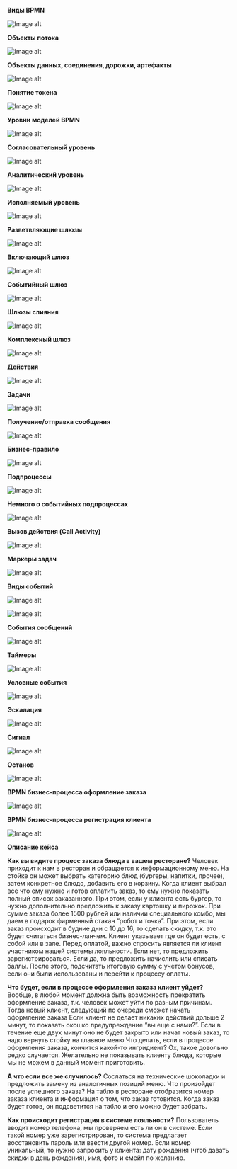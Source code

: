﻿**Виды BPMN**

![Image alt](https://github.com/dmatwe/projects/blob/main/OTUS_SA_ADVANCED/BPMN/png/b1.png)

**Объекты потока**

![Image alt](https://github.com/dmatwe/projects/blob/main/OTUS_SA_ADVANCED/BPMN/png/b2.png)

**Объекты данных, соединения, дорожки, артефакты**

![Image alt](https://github.com/dmatwe/projects/blob/main/OTUS_SA_ADVANCED/BPMN/png/b3.png)

**Понятие токена**

![Image alt](https://github.com/dmatwe/projects/blob/main/OTUS_SA_ADVANCED/BPMN/png/b4.png)

**Уровни моделей BPMN**

![Image alt](https://github.com/dmatwe/projects/blob/main/OTUS_SA_ADVANCED/BPMN/png/b5.png)

**Согласовательный уровень**

![Image alt](https://github.com/dmatwe/projects/blob/main/OTUS_SA_ADVANCED/BPMN/png/b6.png)

**Аналитический уровень**

![Image alt](https://github.com/dmatwe/projects/blob/main/OTUS_SA_ADVANCED/BPMN/png/b7.png)


**Исполняемый уровень**

![Image alt](https://github.com/dmatwe/projects/blob/main/OTUS_SA_ADVANCED/BPMN/png/b9.png)


**Разветвляющие шлюзы**

![Image alt](https://github.com/dmatwe/projects/blob/main/OTUS_SA_ADVANCED/BPMN/png/b8.png)


**Включающий шлюз**

![Image alt](https://github.com/dmatwe/projects/blob/main/OTUS_SA_ADVANCED/BPMN/png/b10.png)


**Событийный шлюз**

![Image alt](https://github.com/dmatwe/projects/blob/main/OTUS_SA_ADVANCED/BPMN/png/b13.png)


**Шлюзы слияния**

![Image alt](https://github.com/dmatwe/projects/blob/main/OTUS_SA_ADVANCED/BPMN/png/b11.png)


**Комплексный шлюз**

![Image alt](https://github.com/dmatwe/projects/blob/main/OTUS_SA_ADVANCED/BPMN/png/b12.png)


**Действия**

![Image alt](https://github.com/dmatwe/projects/blob/main/OTUS_SA_ADVANCED/BPMN/png/b14.png)

**Задачи**

![Image alt](https://github.com/dmatwe/projects/blob/main/OTUS_SA_ADVANCED/BPMN/png/b15.png)


**Получение/отправка сообщения**

![Image alt](https://github.com/dmatwe/projects/blob/main/OTUS_SA_ADVANCED/BPMN/png/b16.png)


**Бизнес-правило**

![Image alt](https://github.com/dmatwe/projects/blob/main/OTUS_SA_ADVANCED/BPMN/png/b17.png)

**Подпроцессы**

![Image alt](https://github.com/dmatwe/projects/blob/main/OTUS_SA_ADVANCED/BPMN/png/b18.png)


**Немного о событийных подпроцессах**

![Image alt](https://github.com/dmatwe/projects/blob/main/OTUS_SA_ADVANCED/BPMN/png/b19.png)


**Вызов действия (Call Activity)**

![Image alt](https://github.com/dmatwe/projects/blob/main/OTUS_SA_ADVANCED/BPMN/png/b20.png)


**Маркеры задач**

![Image alt](https://github.com/dmatwe/projects/blob/main/OTUS_SA_ADVANCED/BPMN/png/b21.png)


**Виды событий**

![Image alt](https://github.com/dmatwe/projects/blob/main/OTUS_SA_ADVANCED/BPMN/png/b22.png)

![Image alt](https://github.com/dmatwe/projects/blob/main/OTUS_SA_ADVANCED/BPMN/png/b23.png)

**События сообщений**

![Image alt](https://github.com/dmatwe/projects/blob/main/OTUS_SA_ADVANCED/BPMN/png/b24.png)

**Таймеры**

![Image alt](https://github.com/dmatwe/projects/blob/main/OTUS_SA_ADVANCED/BPMN/png/b25.png)


**Условные события**

![Image alt](https://github.com/dmatwe/projects/blob/main/OTUS_SA_ADVANCED/BPMN/png/b26.png)


**Эскалация**

![Image alt](https://github.com/dmatwe/projects/blob/main/OTUS_SA_ADVANCED/BPMN/png/b27.png)

**Сигнал**

![Image alt](https://github.com/dmatwe/projects/blob/main/OTUS_SA_ADVANCED/BPMN/png/b28.png)


**Останов**

![Image alt](https://github.com/dmatwe/projects/blob/main/OTUS_SA_ADVANCED/BPMN/png/b29.png)

**BPMN бизнес-процесса оформление заказа**

![Image alt](https://github.com/dmatwe/projects/blob/main/OTUS_SA_ADVANCED/BPMN/Робот%20и%20точка%20оформление%20заказа.png)

**BPMN бизнес-процесса регистрация клиента**

![Image alt](https://github.com/dmatwe/projects/blob/main/OTUS_SA_ADVANCED/BPMN/Робот%20и%20точка%20регистрация%20клиента.png)

**Описание кейса**


**Как вы видите процесс заказа блюда в вашем ресторане?**
Человек приходит к нам в ресторан и обращается к информационному меню. На
стойке он может выбрать категорию блюд (бургеры, напитки, прочее), затем конкретное
блюдо, добавить его в корзину. Когда клиент выбрал все что ему нужно и готов
оплатить заказ, то ему нужно показать полный список заказанного.
При этом, если у клиента есть бургер, то нужно дополнительно предложить к заказу
картошку и пирожок.
При сумме заказа более 1500 рублей или наличии специального комбо, мы даем в
подарок фирменный стакан “робот и точка”. При этом, если заказ происходит в будние
дни с 10 до 16, то сделать скидку, т.к. это будет считаться бизнес-ланчем.
Клиент указывает где он будет есть, с собой или в зале.
Перед оплатой, важно спросить является ли клиент участником нашей системы
лояльности. Если нет, то предложить зарегистрироваться. Если да, то предложить
начислить или списать баллы.
После этого, подсчитать итоговую сумму с учетом бонусов, если они были
использованы и перейти к процессу оплаты.


**Что будет, если в процессе оформления заказа клиент уйдет?**
Вообще, в любой момент должна быть возможность прекратить оформление заказа,
т.к. человек может уйти по разным причинам. Тогда новый клиент, следующий по
очереди сможет начать оформление заказа
Если клиент не делает никаких действий дольше 2 минут, то показать окошко
предупреждение “вы еще с нами?”. Если в течение еще двух минут оно не будет
закрыто или начат новый заказ, то надо вернуть стойку на главное меню
Что делать, если в процессе оформления заказа, кончится какой-то ингридиент?
Ох, такое довольно редко случается. Желательно не показывать клиенту блюда,
которые мы не можем в данный момент приготовить.


**А что если все же случилось?**
Сослаться на технические шоколадки и предложить замену из аналогичных позиций
меню.
Что произойдет после успешного заказа?
На табло в ресторане отобразится номер заказа клиента и информация о том, что
заказ готовится. Когда заказ будет готов, он подсветится на табло и его можно будет
забрать.


**Как происходит регистрация в системе лояльности?**
Пользователь вводит номер телефона, мы проверяем есть ли он в системе. Если такой
номер уже зарегистрирован, то система предлагает восстановить пароль или ввести
другой номер. Если номер уникальный, то нужно запросить у клиента: дату рождения
(чтоб давать скидки в день рождения), имя, фото и емейл по желанию.